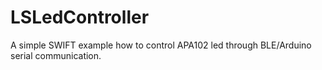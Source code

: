 # LSLedController
A simple SWIFT example how to control APA102 led through BLE/Arduino serial communication.
